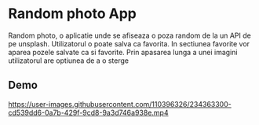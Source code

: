 # Random photo App

Random photo, o aplicatie unde se afiseaza o poza random de la un API de pe unsplash. Utilizatorul o poate salva ca favorita. In sectiunea favorite vor aparea pozele salvate ca si favorite. Prin apasarea lunga a unei imagini utilizatorul are optiunea de a o sterge

## Demo


https://user-images.githubusercontent.com/110396326/234363300-cd539dd6-0a7b-429f-9cd8-9a3d746a938e.mp4

